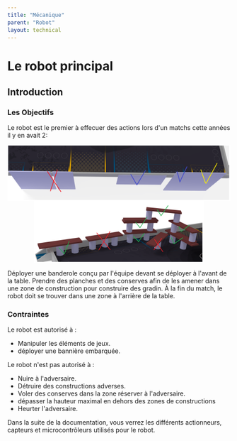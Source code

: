 ```yaml
---
title: "Mécanique"
parent: "Robot"
layout: technical
---
```

# Le robot principal

<model-viewer alt="ROBOT" src="./FichiersGLTF/ExportRobotUniWIP.glb" ar style="width:80%; height:400px" shadow-intensity="1" camera-controls min-field-of-view="2deg"></model-viewer>
## Introduction

### Les Objectifs

Le robot est le premier à effecuer des actions lors d'un matchs cette années il y en avait 2:

<div style="display: flex; justify-content: space-around; flex-wrap: wrap;">
<img src="../Images/reglebanderole.png" >
<img src="../Images/regleconserve.png" >
</div>

Déployer une banderole conçu par l'équipe devant se déployer à l'avant de la table.
Prendre des planches et des conserves afin de les amener dans une zone de construction pour construire des gradin.
À la fin du match, le robot doit se trouver dans une zone à l'arrière de la table.

### Contraintes

Le robot est autorisé à :

- Manipuler les éléments de jeux.
- déployer une bannière embarquée.

Le robot n'est pas autorisé à :

- Nuire à l'adversaire.
- Détruire des constructions adverses.
- Voler des conserves dans la zone réserver à l'adversaire.
- dépasser la hauteur maximal en dehors des zones de constructions
- Heurter l'adversaire.

Dans la suite de la documentation, vous verrez les différents actionneurs, capteurs et microcontrôleurs utilisés pour le robot.